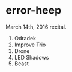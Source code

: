 # error-heep

March 14th, 2016 recital.

1. Odradek
2. Improve Trio
3. Drone
4. LED Shadows
5. Beast

